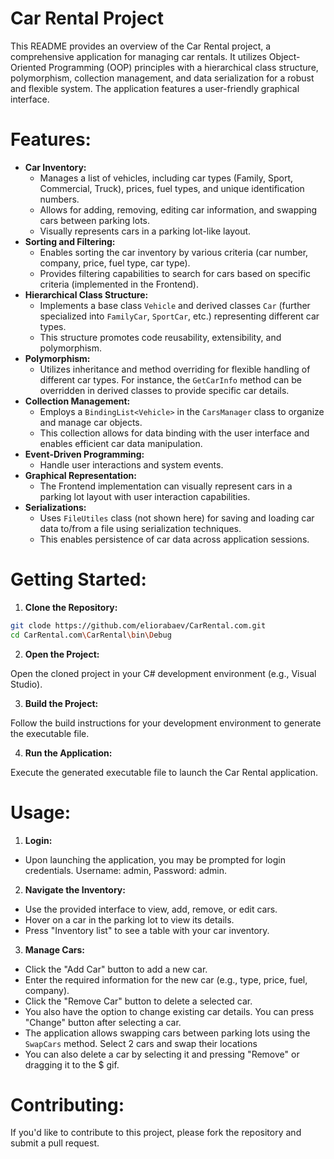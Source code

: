 # Car Rental Project

This README provides an overview of the Car Rental project, a comprehensive application for managing car rentals. It utilizes Object-Oriented Programming (OOP) principles with a hierarchical class structure, polymorphism, collection management, and data serialization for a robust and flexible system. The application features a user-friendly graphical interface.

# **Features:**

* **Car Inventory:**
  - Manages a list of vehicles, including car types (Family, Sport, Commercial, Truck), prices, fuel types, and unique identification numbers.
  - Allows for adding, removing, editing car information, and swapping cars between parking lots.
  - Visually represents cars in a parking lot-like layout.
* **Sorting and Filtering:**
  - Enables sorting the car inventory by various criteria (car number, company, price, fuel type, car type).
  - Provides filtering capabilities to search for cars based on specific criteria (implemented in the Frontend).
* **Hierarchical Class Structure:**
  - Implements a base class `Vehicle` and derived classes `Car` (further specialized into `FamilyCar`, `SportCar`, etc.) representing different car types.
  - This structure promotes code reusability, extensibility, and polymorphism.
* **Polymorphism:**
  - Utilizes inheritance and method overriding for flexible handling of different car types. For instance, the `GetCarInfo` method can be overridden in derived classes to provide specific car details.
* **Collection Management:**
  - Employs a `BindingList<Vehicle>` in the `CarsManager` class to organize and manage car objects.
  - This collection allows for data binding with the user interface and enables efficient car data manipulation.
* **Event-Driven Programming:**
  - Handle user interactions and system events.
* **Graphical Representation:**
  - The Frontend implementation can visually represent cars in a parking lot layout with user interaction capabilities.
* **Serializations:**
  - Uses `FileUtiles` class (not shown here) for saving and loading car data to/from a file using serialization techniques.
  - This enables persistence of car data across application sessions.

# **Getting Started:**

1. **Clone the Repository:**
  ``` bash
  git clode https://github.com/eliorabaev/CarRental.com.git
  cd CarRental.com\CarRental\bin\Debug
  ```
2. **Open the Project:**

Open the cloned project in your C# development environment (e.g., Visual Studio).

3. **Build the Project:**

Follow the build instructions for your development environment to generate the executable file.

4. **Run the Application:**

Execute the generated executable file to launch the Car Rental application.

# **Usage:**

1. **Login:**
- Upon launching the application, you may be prompted for login credentials. Username: admin, Password: admin.

2. **Navigate the Inventory:**
- Use the provided interface to view, add, remove, or edit cars.
- Hover on a car in the parking lot to view its details.
- Press "Inventory list" to see a table with your car inventory.

3. **Manage Cars:**
- Click the "Add Car" button to add a new car.
- Enter the required information for the new car (e.g., type, price, fuel, company).
- Click the "Remove Car" button to delete a selected car.
- You also have the option to change existing car details. You can press "Change" button after selecting a car.
- The application allows swapping cars between parking lots using the `SwapCars` method. Select 2 cars and swap their locations
- You can also delete a car by selecting it and pressing "Remove" or dragging it to the $ gif.

# **Contributing:**

If you'd like to contribute to this project, please fork the repository and submit a pull request.

